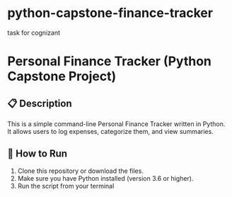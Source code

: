 # python-capstone-finance-tracker
task for cognizant

# Personal Finance Tracker (Python Capstone Project)

## 📋 Description
This is a simple command-line Personal Finance Tracker written in Python. It allows users to log expenses, categorize them, and view summaries.

## 🚀 How to Run

1. Clone this repository or download the files.
2. Make sure you have Python installed (version 3.6 or higher).
3. Run the script from your terminal
